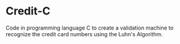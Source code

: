 # Credit-C
Code in programming language C to create a validation machine to recognize the credit card numbers using the Luhn's Algorithm. 
